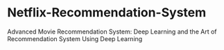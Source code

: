 # Netflix-Recommendation-System
Advanced Movie Recommendation System: Deep Learning and the Art of Recommendation System Using Deep Learning
